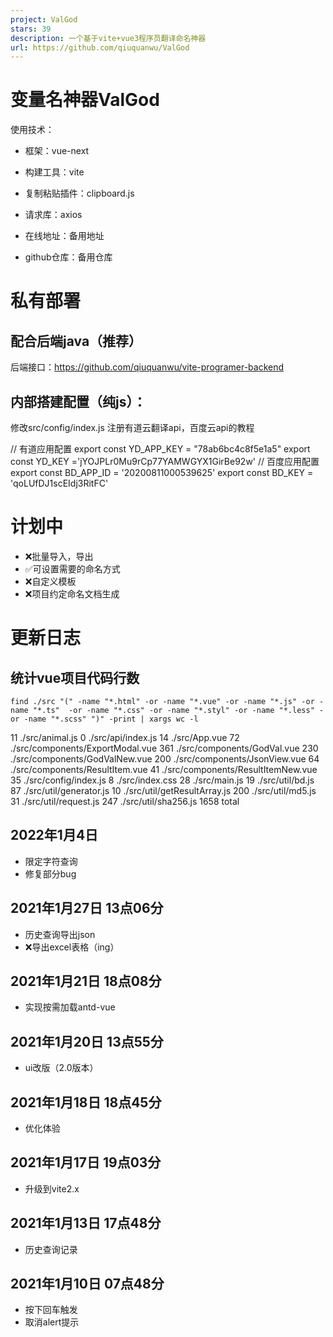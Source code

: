```yaml
---
project: ValGod
stars: 39
description: 一个基于vite+vue3程序员翻译命名神器
url: https://github.com/qiuquanwu/ValGod
---
```


变量名神器ValGod
===========

使用技术：

-   框架：vue-next
-   构建工具：vite
-   复制粘贴插件：clipboard.js
-   请求库：axios

-   在线地址：备用地址
-   github仓库：备用仓库

私有部署
====

配合后端java（推荐）
------------

后端接口：https://github.com/qiuquanwu/vite-programer-backend

内部搭建配置（纯js）：
------------

修改src/config/index.js 注册有道云翻译api，百度云api的教程

// 有道应用配置
export const YD\_APP\_KEY \= "78ab6bc4c8f5e1a5"
export const YD\_KEY \='jYOJPLr0Mu9rCp77YAMWGYX1GirBe92w'
// 百度应用配置
export const BD\_APP\_ID \= '20200811000539625'
export const BD\_KEY \= 'qoLUfDJ1scEIdj3RitFC'

计划中
===

-   ❌批量导入，导出
-   ✅️可设置需要的命名方式
-   ❌自定义模板
-   ❌项目约定命名文档生成

更新日志
====

统计vue项目代码行数
-----------

```
find ./src "(" -name "*.html" -or -name "*.vue" -or -name "*.js" -or -name "*.ts"  -or -name "*.css" -or -name "*.styl" -or -name "*.less" -or -name "*.scss" ")" -print | xargs wc -l
```

   11 ./src/animal.js
    0 ./src/api/index.js
   14 ./src/App.vue
   72 ./src/components/ExportModal.vue
  361 ./src/components/GodVal.vue
  230 ./src/components/GodValNew.vue
  200 ./src/components/JsonView.vue
   64 ./src/components/ResultItem.vue
   41 ./src/components/ResultItemNew.vue
   35 ./src/config/index.js
    8 ./src/index.css
   28 ./src/main.js
   19 ./src/util/bd.js
   87 ./src/util/generator.js
   10 ./src/util/getResultArray.js
  200 ./src/util/md5.js
   31 ./src/util/request.js
  247 ./src/util/sha256.js
 1658 total

2022年1月4日
---------

-   限定字符查询
-   修复部分bug

2021年1月27日 13点06分
-----------------

-   历史查询导出json
-   ❌导出excel表格（ing）

2021年1月21日 18点08分
-----------------

-   实现按需加载antd-vue

2021年1月20日 13点55分
-----------------

-   ui改版（2.0版本）

2021年1月18日 18点45分
-----------------

-   优化体验

2021年1月17日 19点03分
-----------------

-   升级到vite2.x

2021年1月13日 17点48分
-----------------

-   历史查询记录

2021年1月10日 07点48分
-----------------

-   按下回车触发
-   取消alert提示
